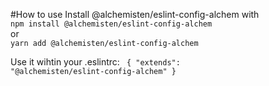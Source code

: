 #How to use
Install @alchemisten/eslint-config-alchem with<br>
<code>npm install @alchemisten/eslint-config-alchem</code><br>
or<br>
<code>yarn add @alchemisten/eslint-config-alchem</code>

Use it wihtin your .eslintrc:
<code>
    {
"extends": "@alchemisten/eslint-config-alchem"
    }
</code>


